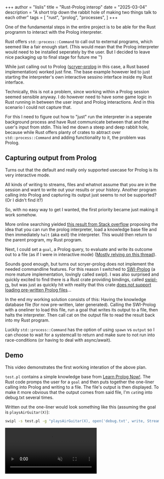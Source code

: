 +++
author = "lislis"
title = "Rust-Prolog interop"
date = "2025-03-04"
description = "A short trip down the rabbit hole of making two things talk to each other"
tags = [
    "rust",
    "prolog",
    "processes",
]
+++

One of the fundamental steps in the entire project is to be able for the Rust programm to interact with the Prolog interpreter.

Rust offers `std::process::Command` to call out to external programs, which seemed like a fair enough start. (This would mean that the Prolog interpreter would need to be installed seperately by the user. But I decided to leave nice packaging up to final stage for future me :tm:)

While just calling out to Prolog ([scryer-prolog](https://github.com/mthom/scryer-prolog) in this case, a Rust based implementation) worked just fine. The base example however led to just starting the interpreter's own interactive sessino interface inside my Rust interface.

Technically, this is not a problem, since working within a Prolog session seemed sensible anyway. I do however need to have some game logic in Rust running in between the user input and Prolog interactions. And in this scenario I could not capture that.

For this I need to figure out how to "just" run the interpreter in a seperate background process and have Rust communicate between that and the user's input from stdin. This led me down a steep and deep rabbit hole, because while Rust offers planty of crates to abtract over  `std::process::Command` and adding functionality to it, the problem was Prolog.

## Capturing output from Prolog

Turns out that the default and really only supported usecase for Prolog is its very interactive mode.

All kinds of writing to streams, files and whatnot assume that you are in the session and want to write out your results or your history. Another program calling into Prolog and capturing its output just seems to not be supported? (Or I didn't find it?)

So, with no easy way to get I wanted, the first priority became just making it work somehow.

More online searching yielded [this result from Stack overflow](https://stackoverflow.com/questions/25467090/how-to-run-swi-prolog-from-the-command-line) proposing the idea that you can run the prolog interpreter, load a knowledge base file and then immediately `halt` (aka exit) the interpreter. This would then return to the parent program, my Rust program.

Next, I could set a `goal`, a Prolog query, to evaluate and write its outcome out to a file (as if I were in interactive mode) ([Mostly relying on this thread](https://swi-prolog.discourse.group/t/capture-standard-output-from-write-1-predicate-in-c/8523)).

Sounds good enough, but turns out scryer-prolog does not implement the needed commandline features. For this reason I switched to [SWI-Prolog]() (a more mature implementation, lovingly called swipl). I was also surprised and quickly excited to find there is a Rust crate providing bindings, called [swipl-rs](), but was just as quickly hit with reality that this crate [does not support loading pre-written Prolog files](https://github.com/terminusdb-labs/swipl-rs/issues/3)...

In the end my working solution consists of this: Having the knowledge database file (for now pre-written, later generated). Calling the SWI-Prolog with a oneliner to load this file, run a goal that writes its output to a file, then halts the interpreter. Then call cat on the output file to read the result back into my Rust program.

Luckily `std::process::Command` has the option of using `spawn` vs `output` so I can choose to wait for a systemcall to return and make sure to not run into race-conditions (or having to deal with async/await).

## Demo

This video demonstrates the first working interation of the above plan.

`test.pl` contains a simple knowledge base from [Learn Prolog Now!](https://lpn.swi-prolog.org/lpnpage.php?pagetype=html&pageid=lpn-htmlse2). The Rust code promps the user for a `goal` and then puts together the one-liner calling into Prolog and writing to a file. The file's output is then displayed. To make it more obvious that the output comes from said file, I'm `cat`ing into debug.txt several times.

Written out the one-liner would look something like this (assuming the goal is `playsAirGuitar(X)`):

``` sh
swipl -s test.pl -g "playsAirGuitar(X), open('debug.txt', write, Stream, []), format(Stream, X, [])." -g halt.
```

<video controls muted>
<source type="video/mp4" src="/videos/rust-prolog-interaction.mp4"></source>
<a href="/videos/rust-prolog-interaction.m4v">Find the video file here</a>
</video>
